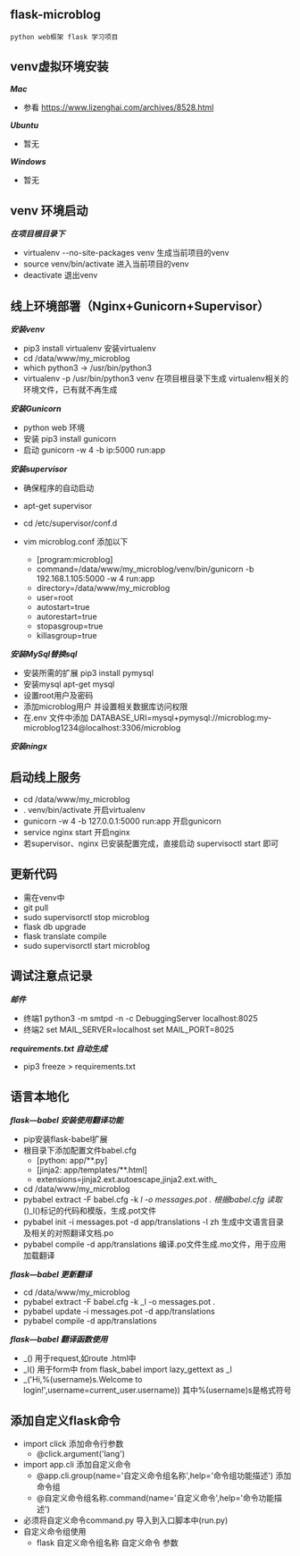 ## flask-microblog
    python web框架 flask 学习项目

## venv虚拟环境安装
***Mac***
   * 参看 https://www.lizenghai.com/archives/8528.html

***Ubuntu***
   * 暂无  
   
***Windows***
   * 暂无

## venv 环境启动
***在项目根目录下***
* virtualenv --no-site-packages venv 生成当前项目的venv
* source venv/bin/activate  进入当前项目的venv
* deactivate                退出venv


## 线上环境部署（Nginx+Gunicorn+Supervisor）

***安装venv***
* pip3 install virtualenv                  安装virtualenv
* cd /data/www/my_microblog
* which python3 -> /usr/bin/python3
* virtualenv -p /usr/bin/python3 venv      在项目根目录下生成 virtualenv相关的环境文件，已有就不再生成


***安装Gunicorn***
* python web 环境
* 安装 pip3 install gunicorn
* 启动 gunicorn -w 4 -b ip:5000 run:app 

***安装supervisor***
* 确保程序的自动启动
* apt-get supervisor
* cd /etc/supervisor/conf.d
* vim microblog.conf 添加以下

    - [program:microblog]
    - command=/data/www/my_microblog/venv/bin/gunicorn -b 192.168.1.105:5000 -w 4 run:app
    - directory=/data/www/my_microblog
    - user=root
    - autostart=true
    - autorestart=true
    - stopasgroup=true
    - killasgroup=true


***安装MySql替换sql***
* 安装所需的扩展 pip3 install pymysql
* 安装mysql apt-get mysql 
* 设置root用户及密码
* 添加microblog用户 并设置相关数据库访问权限
* 在.env 文件中添加 DATABASE_URI=mysql+pymysql://microblog:my-microblog1234@localhost:3306/microblog


***安装ningx***


## 启动线上服务
* cd /data/www/my_microblog
* . venv/bin/activate                          开启virtualenv
* gunicorn -w 4 -b 127.0.0.1:5000 run:app      开启gunicorn
* service nginx start                          开启nginx
* 若supervisor、nginx 已安装配置完成，直接启动 supervisoctl start 即可 

## 更新代码
* 需在venv中
* git pull
* sudo supervisorctl stop microblog
* flask db upgrade
* flask translate compile
* sudo supervisorctl start microblog


## 调试注意点记录
***邮件***
* 终端1 python3 -m smtpd -n -c DebuggingServer localhost:8025
* 终端2 set MAIL_SERVER=localhost     set MAIL_PORT=8025

***requirements.txt 自动生成***
* pip3 freeze > requirements.txt

## 语言本地化
***flask—babel 安装使用翻译功能***
* pip安装flask-babel扩展
* 根目录下添加配置文件babel.cfg
   - [python: app/**.py]
   - [jinja2: app/templates/**.html]
   - extensions=jinja2.ext.autoescape,jinja2.ext.with_
* cd /data/www/my_microblog
* pybabel extract -F babel.cfg -k _l -o messages.pot .   根据babel.cfg 读取_()_l()标记的代码和模版，生成.pot文件
* pybabel init -i messages.pot -d app/translations -l zh  生成中文语言目录及相关的对照翻译文档.po
* pybabel compile -d app/translations                   编译.po文件生成.mo文件，用于应用加载翻译

***flask—babel 更新翻译***
* cd /data/www/my_microblog
* pybabel extract -F babel.cfg -k _l -o messages.pot .   
* pybabel update -i messages.pot -d app/translations
* pybabel compile -d app/translations  

***flask—babel 翻译函数使用***
* _() 用于request,如route .html中
* _l() 用于form中 from flask_babel import lazy_gettext as _l
* _('Hi,%(username)s.Welcome to login!',username=current_user.username)) 其中%(username)s是格式符号

## 添加自定义flask命令
* import click 添加命令行参数 
   - @click.argument('lang')
* import app.cli 添加自定义命令
   - @app.cli.group(name='自定义命令组名称',help='命令组功能描述') 添加命令组
   - @自定义命令组名称.command(name='自定义命令',help='命令功能描述')
* 必须将自定义命令command.py 导入到入口脚本中(run.py)
* 自定义命令组使用
   - flask 自定义命令组名称 自定义命令 参数
 
   
                                                                                       